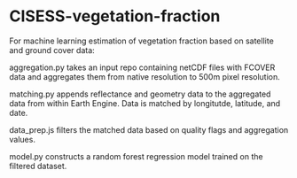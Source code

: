 # CISESS-vegetation-fraction

For machine learning estimation of vegetation fraction based on satellite and ground cover data:

aggregation.py takes an input repo containing netCDF files with FCOVER data and aggregates them from native resolution to 500m pixel resolution.

matching.py appends reflectance and geometry data to the aggregated data from within Earth Engine. Data is matched by longitutde, latitude, and date.

data_prep.js filters the matched data based on quality flags and aggregation values.

model.py constructs a random forest regression model trained on the filtered dataset.
